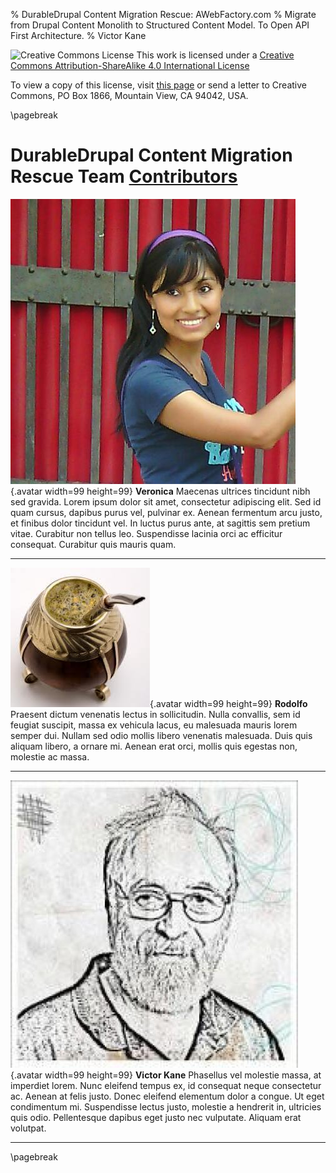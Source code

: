 % DurableDrupal Content Migration Rescue: AWebFactory.com
% Migrate from Drupal Content Monolith to Structured Content Model.
  To Open API First Architecture.
% Victor Kane

![Creative Commons License](https://i.creativecommons.org/l/by-sa/4.0/88x31.png) This work is licensed under a [Creative Commons Attribution-ShareAlike 4.0 International License](http://creativecommons.org/licenses/by-sa/4.0/)

To view a copy of this license, visit [this page](http://creativecommons.org/licenses/by-sa/4.0/) or send a letter to Creative Commons, PO Box 1866, Mountain View, CA 94042, USA.

\pagebreak

# DurableDrupal Content Migration Rescue Team [Contributors](https://github.com/DurableDrupal/awebfactory-content-migration-rescue/graphs/contributors)

![Veronica](img/avatar-vv.png){.avatar width=99 height=99} **Veronica** Maecenas ultrices tincidunt nibh sed gravida. Lorem ipsum dolor sit amet, consectetur adipiscing elit. Sed id quam cursus, dapibus purus vel, pulvinar ex. Aenean fermentum arcu justo, et finibus dolor tincidunt vel. In luctus purus ante, at sagittis sem pretium vitae. Curabitur non tellus leo. Suspendisse lacinia orci ac efficitur consequat. Curabitur quis mauris quam.

---

![Rodolfo](img/avatar-rg.png){.avatar width=99 height=99} **Rodolfo** Praesent dictum venenatis lectus in sollicitudin. Nulla convallis, sem id feugiat suscipit, massa ex vehicula lacus, eu malesuada mauris lorem semper dui. Nullam sed odio mollis libero venenatis malesuada. Duis quis aliquam libero, a ornare mi. Aenean erat orci, mollis quis egestas non, molestie ac massa.

---

![Victor Kane](img/avatar-vk.jpg){.avatar width=99 height=99} **Victor Kane** Phasellus vel molestie massa, at imperdiet lorem. Nunc eleifend tempus ex, id consequat neque consectetur ac. Aenean at felis justo. Donec eleifend elementum dolor a congue. Ut eget condimentum mi. Suspendisse lectus justo, molestie a hendrerit in, ultricies quis odio. Pellentesque dapibus eget justo nec vulputate. Aliquam erat volutpat.

---

\pagebreak
